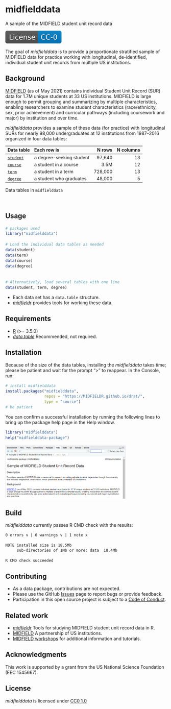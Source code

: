 
<!-- README.md is generated from README.Rmd. Please edit that file -->

# midfielddata

A sample of the MIDFIELD student unit record data

<!-- badges: start -->

[![License](man/figures/License-CC-0-blue.svg)](https://creativecommons.org/publicdomain/zero/1.0/)
<!-- badges: end -->

The goal of *midfielddata* is to provide a proportionate stratified
sample of MIDFIELD data for practice working with longitudinal,
de-identified, individual student unit records from multiple US
institutions.

## Background

[MIDFIELD](https://engineering.purdue.edu/MIDFIELD) (as of May 2021)
contains individual Student Unit Record (SUR) data for 1.7M unique
students at 33 US institutions. MIDFIELD is large enough to permit
grouping and summarizing by multiple characteristics, enabling
researchers to examine student characteristics (race/ethnicity, sex,
prior achievement) and curricular pathways (including coursework and
major) by institution and over time.

*midfielddata* provides a sample of these data (for practice) with
longitudinal SURs for nearly 98,000 undergraduates at 12 institutions
from 1987–2016 organized in four data tables:

| Data table                                                                   | Each row is              |  N rows | N columns |
|:-----------------------------------------------------------------------------|:-------------------------|--------:|----------:|
| [`student`](https://midfieldr.github.io/midfielddata/reference/student.html) | a degree-seeking student |  97,640 |        13 |
| [`course`](https://midfieldr.github.io/midfielddata/reference/course.html)   | a student in a course    |    3.5M |        12 |
| [`term`](https://midfieldr.github.io/midfielddata/reference/term.html)       | a student in a term      | 728,000 |        13 |
| [`degree`](https://midfieldr.github.io/midfielddata/reference/degree.html)   | a student who graduates  |  48,000 |         5 |

Data tables in `midfielddata`

<br>

## Usage

``` r
# packages used 
library("midfielddata")

# Load the individual data tables as needed
data(student)
data(term)
data(course)
data(degree)


# Alternatively, load several tables with one line
data(student, term, degree)
```

-   Each data set has a `data.table` structure.
-   [*midfieldr*](https://midfieldr.github.io/midfieldr) provides tools
    for working these data.

## Requirements

-   [R](https://www.r-project.org/) (>= 3.5.0)
-   [*data.table*](https://rdatatable.gitlab.io/data.table/)
    Recommended, not required.

## Installation

Because of the size of the data tables, installing the *midfielddata*
takes time; please be patient and wait for the prompt “\>” to reappear.
In the Console, run:

``` r
# install midfielddata  
install.packages("midfielddata", 
                 repos = "https://MIDFIELDR.github.io/drat/", 
                 type = "source")
# be patient
```

You can confirm a successful installation by running the following lines
to bring up the package help page in the Help window.

``` r
library("midfielddata")
help("midfielddata-package")
```

<img src="man/figures/README-midfielddata-help-page-1.png" width="75%" />

## Build

*midfielddata* currently passes R CMD check with the results:

    0 errors v | 0 warnings v | 1 note x

    NOTE installed size is 18.5Mb
         sub-directories of 1Mb or more: data  18.4Mb

    R CMD check succeeded  

## Contributing

-   As a data package, contributions are not expected.
-   Please use the GitHub
    [Issues](https://github.com/MIDFIELDR/midfielddata/issues) page to
    report bugs or provide feedback.
-   Participation in this open source project is subject to a [Code of
    Conduct](CONDUCT.html).

## Related work

-   [*midfieldr*](https://midfieldr.github.io/midfieldr/) Tools for
    studying MIDFIELD student unit record data in R.
-   [MIDFIELD](https://engineering.purdue.edu/MIDFIELD) A partnership of
    US institutions.
-   [MIDFIELD
    workshops](https://midfieldr.github.io/2021-asee-workshop/) for
    additional information and tutorials.

## Acknowledgments

This work is supported by a grant from the US National Science
Foundation (EEC 1545667).

## License

*midfielddata* is licensed under [CC0
1.0](https://creativecommons.org/publicdomain/zero/1.0/legalcode)
